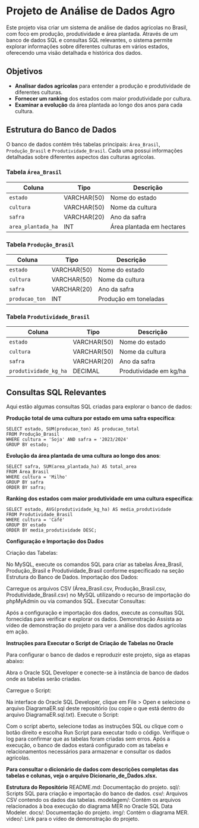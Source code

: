 # Projeto de Análise de Dados Agro

Este projeto visa criar um sistema de análise de dados agrícolas no Brasil, com foco em produção, produtividade e área plantada. Através de um banco de dados SQL e consultas SQL relevantes, o sistema permite explorar informações sobre diferentes culturas em vários estados, oferecendo uma visão detalhada e histórica dos dados.

## Objetivos

- **Analisar dados agrícolas** para entender a produção e produtividade de diferentes culturas.
- **Fornecer um ranking** dos estados com maior produtividade por cultura.
- **Examinar a evolução** da área plantada ao longo dos anos para cada cultura.

## Estrutura do Banco de Dados

O banco de dados contém três tabelas principais: `Área_Brasil`, `Produção_Brasil` e `Produtividade_Brasil`. Cada uma possui informações detalhadas sobre diferentes aspectos das culturas agrícolas.

### Tabela `Área_Brasil`
| Coluna             | Tipo       | Descrição                              |
|--------------------|------------|----------------------------------------|
| `estado`           | VARCHAR(50)| Nome do estado                         |
| `cultura`          | VARCHAR(50)| Nome da cultura                        |
| `safra`            | VARCHAR(20)| Ano da safra                           |
| `area_plantada_ha` | INT        | Área plantada em hectares              |

### Tabela `Produção_Brasil`
| Coluna             | Tipo       | Descrição                              |
|--------------------|------------|----------------------------------------|
| `estado`           | VARCHAR(50)| Nome do estado                         |
| `cultura`          | VARCHAR(50)| Nome da cultura                        |
| `safra`            | VARCHAR(20)| Ano da safra                           |
| `producao_ton`     | INT        | Produção em toneladas                  |

### Tabela `Produtividade_Brasil`
| Coluna              | Tipo       | Descrição                              |
|---------------------|------------|----------------------------------------|
| `estado`            | VARCHAR(50)| Nome do estado                         |
| `cultura`           | VARCHAR(50)| Nome da cultura                        |
| `safra`             | VARCHAR(20)| Ano da safra                           |
| `produtividade_kg_ha` | DECIMAL  | Produtividade em kg/ha                |

## Consultas SQL Relevantes

Aqui estão algumas consultas SQL criadas para explorar o banco de dados:

 **Produção total de uma cultura por estado em uma safra específica**:

    SELECT estado, SUM(producao_ton) AS producao_total
    FROM Produção_Brasil
    WHERE cultura = 'Soja' AND safra = '2023/2024'
    GROUP BY estado;

**Evolução da área plantada de uma cultura ao longo dos anos**:

    SELECT safra, SUM(area_plantada_ha) AS total_area
    FROM Área_Brasil
    WHERE cultura = 'Milho'
    GROUP BY safra
    ORDER BY safra;

**Ranking dos estados com maior produtividade em uma cultura específica**:

    SELECT estado, AVG(produtividade_kg_ha) AS media_produtividade
    FROM Produtividade_Brasil
    WHERE cultura = 'Café'
    GROUP BY estado
    ORDER BY media_produtividade DESC;


**Configuração e Importação dos Dados**

Criação das Tabelas:

No MySQL, execute os comandos SQL para criar as tabelas Área_Brasil, Produção_Brasil e Produtividade_Brasil conforme especificado na seção Estrutura do Banco de Dados.
Importação dos Dados:

Carregue os arquivos CSV (Área_Brasil.csv, Produção_Brasil.csv, Produtividade_Brasil.csv) no MySQL utilizando o recurso de importação do phpMyAdmin ou via comandos SQL.
Executar Consultas:

Após a configuração e importação dos dados, execute as consultas SQL fornecidas para verificar e explorar os dados.
Demonstração
Assista ao vídeo de demonstração do projeto para ver a análise dos dados agrícolas em ação.

**Instruções para Executar o Script de Criação de Tabelas no Oracle**

Para configurar o banco de dados e reproduzir este projeto, siga as etapas abaixo:

Abra o Oracle SQL Developer e conecte-se à instância de banco de dados onde as tabelas serão criadas.

Carregue o Script:

Na interface do Oracle SQL Developer, clique em File > Open e selecione o arquivo DiagramaER.sql deste repositório (ou copie o que está dentro do arquivo DiagramaER.sql.txt).
Execute o Script:

Com o script aberto, selecione todas as instruções SQL ou clique com o botão direito e escolha Run Script para executar todo o código.
Verifique o log para confirmar que as tabelas foram criadas sem erros.
Após a execução, o banco de dados estará configurado com as tabelas e relacionamentos necessários para armazenar e consultar os dados agrícolas.

**Para consultar o dicionário de dados com descrições completas das tabelas e colunas, veja o arquivo Dicionario_de_Dados.xlsx.**

**Estrutura do Repositório**
    README.md: Documentação do projeto.
    sql/: Scripts SQL para criação e importação do banco de dados.
    csv/: Arquivos CSV contendo os dados das tabelas.
    modelagem/: Contém os arquivos relacionados à boa execução do diagrama MER no Oracle SQL Data Modeler.
    docs/: Documentação do projeto.
    img/: Contém o diagrama MER.
    video/: Link para o vídeo de demonstração do projeto.


